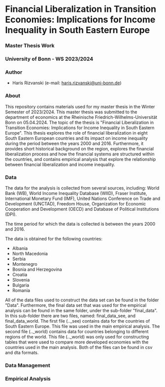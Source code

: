 # Financial Liberalization in Transition Economies: Implications for Income Inequality in South Eastern Europe

### Master Thesis Work

### University of Bonn - WS 2023/2024

### Author

- Haris Rizvanski (e-mail: haris.rizvanski@uni-bonn.de)

### About

This repository contains materials used for my master thesis in the Winter Semester of 2023/2024. This master thesis was submitted to the department of economics at the
Rheinische Friedrich-Wilhelms-Universität Bonn on 05.04.2024. The topic of the thesis is "Financial Liberalization in Transition Economies: Implications for Income Inequality
in South Eastern Europe". This thesis explores the role of financial liberalization in eight South Eastern European countries and its impact on income inequality during the period
between the years 2000 and 2016. Furthermore, it provides short historical background on the region, explores the financial liberalization process and how the financial systems 
are structured within the countries, and contains empirical analysis that explore the relationship between financial liberalization and income inequality.

### Data

The data for the analysis is collected from several sources, including: World Bank (WB), World Income Inequality Database (WIID), Fraser Institute, International Monetary Fund (IMF), 
United Nations Conference on Trade and Development (UNCTAD), Freedom House, Organization for Economic Cooperation and Development (OECD) and Database of Political Institutions (DPI).

The time period for which the data is collected is between the years 2000 and 2016. 

The data is obtained for the following countries:

- Albania
- North Macedonia
- Serbia
- Montenegro
- Bosnia and Herzegovina
- Croatia
- Slovenia
- Bulgaria
- Romania

All of the data files used to construct the data set can be found in the folder "Data". Furthermore, the final data set that was used for the empirical analysis can be found in the 
same folder, under the sub-folder "final_data". In this sub-folder there are two files, named: final_data_see, and final_data_world. The first file (.._see) contains data for the countries
of South Eastern Europe. This file was used in the main empirical analysis. The second file (.._world) contains data for countries belonging to different regions of the world. 
This file (.._world) was only used for constructing tables that were used to compare more developed economies with the countries used in the main analysis. Both of the files can be found in 
csv and dta formats. 

### Data Management





### Empirical Analysis




